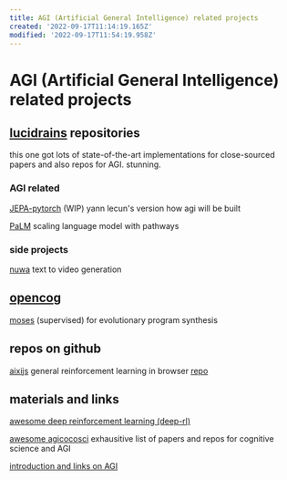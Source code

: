 ```yaml
---
title: AGI (Artificial General Intelligence) related projects
created: '2022-09-17T11:14:19.165Z'
modified: '2022-09-17T11:54:19.958Z'
---
```


# AGI (Artificial General Intelligence) related projects

## [lucidrains](https://github.com/lucidrains?tab=repositories) repositories

this one got lots of state-of-the-art implementations for close-sourced papers and also repos for AGI. stunning.

### AGI related

[JEPA-pytorch](https://github.com/lucidrains/JEPA-pytorch) (WIP) yann lecun's version how agi will be built

[PaLM](https://github.com/lucidrains/PaLM-pytorch) scaling language model with pathways

### side projects

[nuwa](https://github.com/lucidrains/nuwa-pytorch) text to video generation


## [opencog](https://wiki.opencog.org)

[moses](https://wiki.opencog.org/w/Meta-Optimizing_Semantic_Evolutionary_Search) (supervised) for evolutionary program synthesis

## repos on github

[aixijs](https://www.aslanides.io/aixijs/) general reinforcement learning in browser [repo](https://github.com/aslanides/aixijs)

## materials and links

[awesome deep reinforcement learning (deep-rl)](https://github.com/tigerneil/awesome-deep-rl)

[awesome agicocosci](https://github.com/YuzheSHI/awesome-agi-cocosci) exhausitive list of papers and repos for cognitive science and AGI

[introduction and links on AGI](https://github.com/guardians-of-life/awesome-artificial-general-intelligence)

